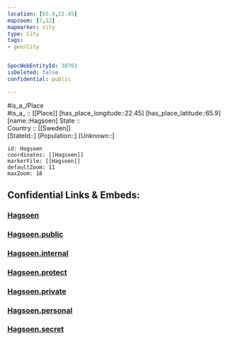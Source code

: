 ```yaml
---
location: [65.9,22.45] 
mapzoom: [7,12] 
mapmarker: city 
type: City
tags:
- geo/City


SpocWebEntityId: 30703
isDeleted: false
confidential: public

---
```

#is_a_/Place  
#is_a_ :: [[Place]] 
[has_place_longitude::22.45] 
[has_place_latitude::65.9] 
[name::Hagsoen] 
State ::  
Country :: [[Sweden]]  
[StateId::] 
[Population::] 
[Unknown::] 


```leaflet
id: Hagsoen
coordinates: [[Hagsoen]] 
markerFile: [[Hagsoen]] 
defaultZoom: 11 
maxZoom: 18
```


## Confidential Links & Embeds: 

### [Hagsoen](/_Standards/Earth/Continent/Europe/Europe~North/Sweden/Provinces~Sweden/Norrbotten/City/Hagsoen.md) 

### [Hagsoen.public](/_public/Earth/Continent/Europe/Europe~North/Sweden/Provinces~Sweden/Norrbotten/City/Hagsoen.public.md) 

### [Hagsoen.internal](/_internal/Earth/Continent/Europe/Europe~North/Sweden/Provinces~Sweden/Norrbotten/City/Hagsoen.internal.md) 

### [Hagsoen.protect](/_protect/Earth/Continent/Europe/Europe~North/Sweden/Provinces~Sweden/Norrbotten/City/Hagsoen.protect.md) 

### [Hagsoen.private](/_private/Earth/Continent/Europe/Europe~North/Sweden/Provinces~Sweden/Norrbotten/City/Hagsoen.private.md) 

### [Hagsoen.personal](/_personal/Earth/Continent/Europe/Europe~North/Sweden/Provinces~Sweden/Norrbotten/City/Hagsoen.personal.md) 

### [Hagsoen.secret](/_secret/Earth/Continent/Europe/Europe~North/Sweden/Provinces~Sweden/Norrbotten/City/Hagsoen.secret.md)

